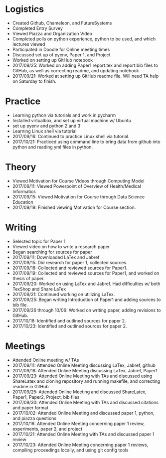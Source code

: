   
# Logistics
* Created Github, Chameleon, and FutureSystems
* Completed Entry Survey     
* Viewed Piazza and Organization Video
* Completed polls on python experience, python to be used, and which lectures viewed
* Participated in Doodle for Online meeting times
* Discussed set up of pyenv, Paper 1, and Project
* Worked on setting up GitHub notebook
* 2017/09/25: Worked on adding Paper1 report.tex and report.bib files to GitHub, as well as correcting readme, and updating notebook
* 2017/09/21: Worked at setting up GitHub readme file. Will need TA help on Saturday to finish.
# Practice
* Learning python via tutorials and work in pycharm
* Installed virtualbox, and set up virtual machine w/ Ubuntu
* set up pyenv and python 2 and 3
* Learning Linux shell via tutorial
* 2017/09/16: Continued to practice Linux shell via tutorial.
* 2017/10/21: Practiced using command line to bring data from github into python and reading yml files in python.
# Theory
* Viewed Motivation for Course Videos through Computing Model
* 2017/09/11: Viewed Powerpoint of Overview of Health/Medical Informatics
* 2017/09/15: Viewed Motivation for Course through Data Science Education
* 2017/09/19: Finished viewing Motivation for Course section.
# Writing
* Selected topic for Paper 1
* Viewed video on how to write a research paper
* Began searching for sources for paper
* 2017/09/11: Downloaded LaTex and Jabref
* 2017/09/15: Did research for paper 1, collected sources.
* 2017/09/18: Collected and reviewed sources for Paper1.
* 2017/09/19: Collected and reviewed sources for Paper1, and worked on thesis of paper.
* 2017/09/20: Worked on using LaTex and Jabref. Had difficulties w/ both TexShop and Share LaTex
* 2017/09/21: Continued working on utilizing LaTex.
* 2017/09/25: Began writing Introduction of Paper1 and adding sources to bib file.
* 2017/09/26 through 10/06: Worked on writing paper, adding revisions to GitHub.
* 2017/10/18: Identified and outlined sources for paper 2.
* 2017/10/23: Identified and outlined sources for paper 2.
# Meetings
* Attended Online meeting w/ TAs
* 2017/09/11: Attended Online Meeting discussing LaTex, Jabref, github
* 2017/09/18: Attended Online Meeting discussing LaTex, Jabref, Paper1 
* 2017/09/23: Attended Online Meeting with TAs and discussed using ShareLatex and cloning repository and running makefile, and correcting readme in GitHub
* 2017/09/25: Attended Online Meeting and discussed ShareLatex, Paper1, Paper2, Project, bib files
* 2017/09/30: Attended Online Meeting with TAs and discussed citations and paper format
* 2017/10/02: Attended Online Meeting and discussed paper 1, python, and piazza questions
* 2017/10/16: Attended Online Meeting concerning paper 1 review, experiments, paper 2, and project
* 2017/10/21: Attended Online Meeting with TAs and discussed paper 1 review
* 2017/10/23: Attended Online Meeting concerning paper 1 reviews, compiling proceedings locally, and using git config tools
